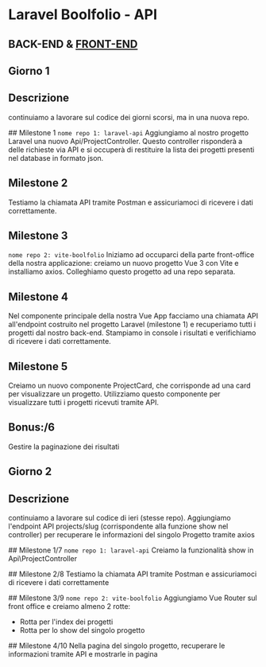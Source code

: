 # Laravel Boolfolio - API

## BACK-END & [FRONT-END](https://github.com/Roberto-Larivera/vite-boolfolio)

## Giorno 1

## Descrizione
continuiamo a lavorare sul codice dei giorni scorsi, ma in una nuova repo.

## Milestone 1
`nome repo 1: laravel-api`
Aggiungiamo al nostro progetto Laravel una nuovo Api/ProjectController. Questo controller risponderà a delle richieste via API e si occuperà di restituire la lista dei progetti presenti nel database in formato json.

## Milestone 2
Testiamo la chiamata API tramite Postman e assicuriamoci di ricevere i dati correttamente.

## Milestone 3
`nome repo 2: vite-boolfolio`
Iniziamo ad occuparci della parte front-office della nostra applicazione: creiamo un nuovo progetto Vue 3 con Vite e installiamo axios.
Colleghiamo questo progetto ad una repo separata.

## Milestone 4
Nel componente principale della nostra Vue App facciamo una chiamata API all'endpoint costruito nel progetto Laravel (milestone 1) e recuperiamo tutti i progetti dal nostro back-end.
Stampiamo in console i risultati e verifichiamo di ricevere i dati correttamente.

## Milestone 5
Creiamo un nuovo componente ProjectCard, che corrisponde ad una card per visualizzare un progetto. Utilizziamo questo componente per visualizzare tutti i progetti ricevuti tramite API.

## Bonus:/6
Gestire la paginazione dei risultati

## Giorno 2

## Descrizione
continuiamo a lavorare sul codice di ieri (stesse repo).
Aggiungiamo l'endpoint API projects/slug (corrispondente alla funzione show nel controller) per recuperare le informazioni del singolo Progetto tramite axios

## Milestone 1/7
`nome repo 1: laravel-api`
Creiamo la funzionalità show in Api\ProjectController

## Milestone 2/8
Testiamo la chiamata API tramite Postman e assicuriamoci di ricevere i dati correttamente

## Milestone 3/9
`nome repo 2: vite-boolfolio`
Aggiungiamo Vue Router sul front office e creiamo almeno 2 rotte:
- Rotta per l'index dei progetti
- Rotta per lo show del singolo progetto

## Milestone 4/10
Nella pagina del singolo progetto, recuperare le informazioni tramite API e mostrarle in pagina

